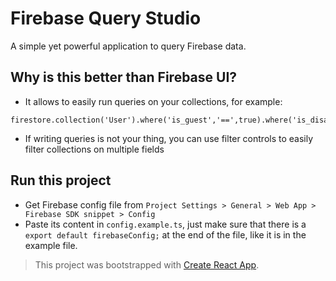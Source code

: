 # Firebase Query Studio

A simple yet powerful application to query Firebase data.

## Why is this better than Firebase UI?

* It allows to easily run queries on your collections, for example:

```
firestore.collection('User').where('is_guest','==',true).where('is_disabled','==',false).limit(1).get();
```

* If writing queries is not your thing, you can use filter controls to easily filter collections on multiple fields

## Run this project

* Get Firebase config file from `Project Settings > General > Web App > Firebase SDK snippet > Config`
* Paste its content in `config.example.ts`, just make sure that there is a `export default firebaseConfig;` at the end of the file, like it is in the example file.

> This project was bootstrapped with [Create React App](https://github.com/facebook/create-react-app).
